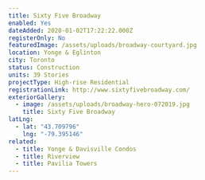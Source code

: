 ```yaml
---
title: Sixty Five Broadway
enabled: Yes
dateAdded: 2020-01-02T17:22:22.000Z
registerOnly: No
featuredImage: /assets/uploads/broadway-courtyard.jpg
location: Yonge & Eglinton
city: Toronto
status: Construction
units: 39 Stories
projectType: High-rise Residential
registrationLink: http://www.sixtyfivebroadway.com/
exteriorGallery:
  - image: /assets/uploads/broadway-hero-072019.jpg
    title: Sixty Five Broadway
latLng:
  - lat: "43.709796"
    lng: "-79.395146"
related:
  - title: Yonge & Davisville Condos
  - title: Riverview
  - title: Pavilia Towers
---
```

